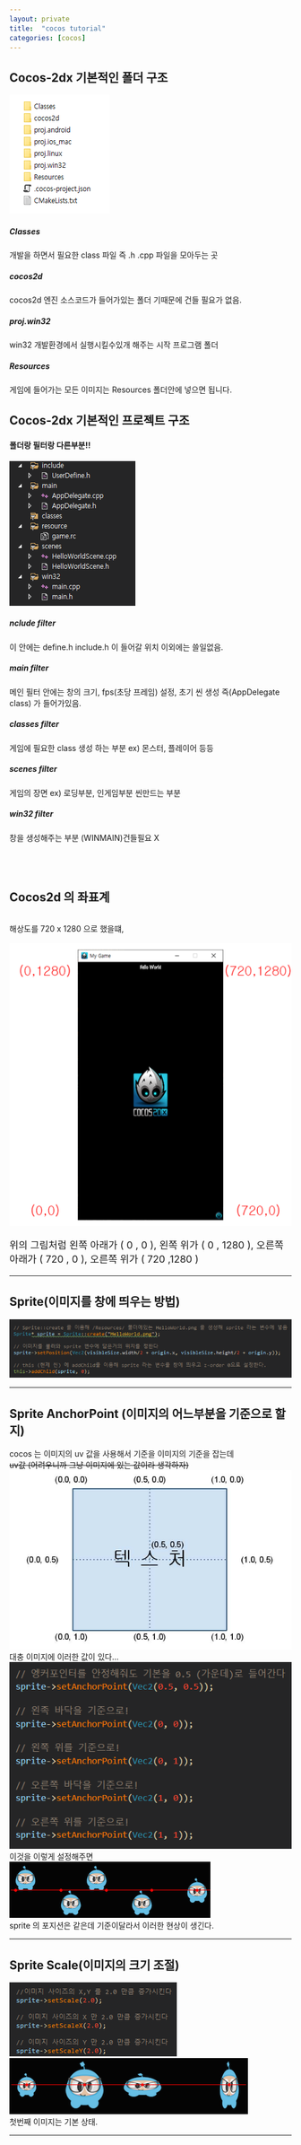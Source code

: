 ```yaml
---
layout: private
title:  "cocos tutorial"
categories: [cocos]
---
```

<div class="alert alert-primary text-center">
        <h2>Cocos-2dx 기본적인 폴더 구조</h2>
        <img class="post-img" src="/assets/img/cocos2dx/folder.png">
        <p>
        <h5><strong> Classes </strong> </h5>
            개발을 하면서 필요한 class 파일 즉 .h .cpp 파일을 모아두는 곳
        <h5><strong>  cocos2d </strong></h5>
            cocos2d 엔진 소스코드가 들어가있는 폴더 기때문에 건들 필요가 없음.
        <h5><strong>  proj.win32 </strong></h5>
            win32 개발환경에서 실행시킬수있개 해주는 시작 프로그램 폴더
        <h5><strong>  Resources </strong></h5>
            게임에 들어가는 모든 이미지는 Resources 폴더안에 넣으면 됩니다.
        </p>
    </div>

<div class="alert alert-success text-center">
        <h2>Cocos-2dx 기본적인 프로젝트 구조</h2>
        <h4><strong>폴더랑 필터랑 다른부분!!</strong></h4>
        <img class="post-img" src="/assets/img/cocos2dx/base.png">
        <p>
            <h5><strong> nclude filter </strong></h5>
                이 안에는 define.h include.h 이 들어갈 위치 이외에는 쓸일없음.
            <h5><strong> main filter </strong></h5>
                메인 필터 안에는 창의 크기, fps(초당 프레임) 설정, 초기 씬 생성 즉(AppDelegate class) 가 들어가있음.
            <h5><strong> classes filter </strong></h5>
                게임에 필요한 class 생성 하는 부분 ex) 몬스터, 플레이어 등등
            <h5><strong> scenes filter </strong></h5>
                게임의 장면 ex) 로딩부분, 인게임부분 씬만드는 부분
            <h5><strong> win32 filter </strong></h5>
                창을 생성해주는 부분 (WINMAIN)건들필요 X
        </p>
</div>

<h2 style="margin-top: 5rem; margin-bottom: 2rem;"> Cocos2d 의 좌표계</h2>
해상도를 720 x 1280 으로 했을떄, <br><br>
<img class="post-img" src="/assets/img/cocos2dx/vec.png">
<p style="font-size: 1.1rem;">
    위의 그림처럼 왼쪽 아래가 ( 0 , 0 ), 왼쪽 위가 ( 0 , 1280 ), 오른쪽 아래가 ( 720 , 0 ), 오른쪽 위가 ( 720 ,1280 )
</p>
<hr class="hr-dashed"/>
<p>
    <h2> Sprite(이미지를 창에 띄우는 방법) </h2>
    <img class="post-img" src="/assets/img/cocos2dx/sprite.png">
</p>
<hr class="hr-dashed"/>
<p>
    <h2> Sprite AnchorPoint (이미지의 어느부분을 기준으로 할지) </h2>
        cocos 는 이미지의 uv 값을 사용해서 기준을 이미지의 기준을 잡는데 <br>
        <del>uv값 (어려우니까 그냥 이미지에 있는 값이라 생각하자)</del><br>
    <img class="post-img" src="/assets/img/cocos2dx/uv.png"><br>
    대충 이미지에 이러한 값이 있다...<br>
    <img class="post-img" src="/assets/img/cocos2dx/anc.png"><br>
    이것을 이렇게 설정해주면<br>
    <img class="post-img" src="/assets/img/cocos2dx/anchor.png"><br>
    sprite 의 포지션은 같은데 기준이달라서 이러한 현상이 생긴다.
</p>
<hr class="hr-dashed"/>
<p>
    <h2> Sprite  Scale(이미지의 크기 조절) </h2>
    <img class="post-img" src="/assets/img/cocos2dx/scale.png"><br>
    <img class="post-img" src="/assets/img/cocos2dx/sc.png"><br>
    첫번째 이미지는 기본 상태.
</p>
<hr class="hr-dashed"/>